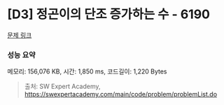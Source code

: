 # [D3] 정곤이의 단조 증가하는 수 - 6190 

[문제 링크](https://swexpertacademy.com/main/code/problem/problemDetail.do?contestProbId=AWcPjEuKAFgDFAU4) 

### 성능 요약

메모리: 156,076 KB, 시간: 1,850 ms, 코드길이: 1,220 Bytes



> 출처: SW Expert Academy, https://swexpertacademy.com/main/code/problem/problemList.do